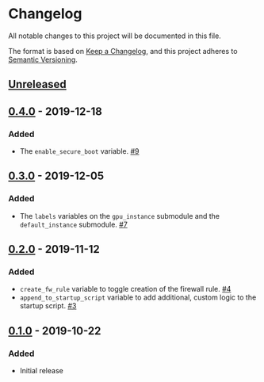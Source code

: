 # Changelog

All notable changes to this project will be documented in this file.

The format is based on
[Keep a Changelog](https://keepachangelog.com/en/1.0.0/),
and this project adheres to
[Semantic Versioning](https://semver.org/spec/v2.0.0.html).

## [Unreleased]

## [0.4.0] - 2019-12-18

### Added

- The `enable_secure_boot` variable. [#9]

## [0.3.0] - 2019-12-05

### Added

- The `labels` variables on the `gpu_instance` submodule and the `default_instance` submodule. [#7]

## [0.2.0] - 2019-11-12

### Added

- `create_fw_rule` variable to toggle creation of the firewall rule. [#4]
- `append_to_startup_script` variable to add additional, custom logic to the startup script. [#3]

## [0.1.0] - 2019-10-22

### Added

- Initial release

[Unreleased]: https://github.com/terraform-google-modules/terraform-google-datalab/compare/v0.4.0...HEAD
[0.4.0]: https://github.com/terraform-google-modules/terraform-google-datalab/compare/v0.3.0...v0.4.0
[0.3.0]: https://github.com/terraform-google-modules/terraform-google-datalab/compare/v0.2.0...v0.3.0
[0.2.0]: https://github.com/terraform-google-modules/terraform-google-datalab/compare/v0.1.0...v0.2.0
[0.1.0]: https://github.com/terraform-google-modules/terraform-google-datalab/releases/tag/v0.1.0

[#9]: https://github.com/terraform-google-modules/terraform-google-datalab/issues/9
[#7]: https://github.com/terraform-google-modules/terraform-google-datalab/issues/7
[#4]: https://github.com/terraform-google-modules/terraform-google-datalab/issues/4
[#3]: https://github.com/terraform-google-modules/terraform-google-datalab/issues/3
